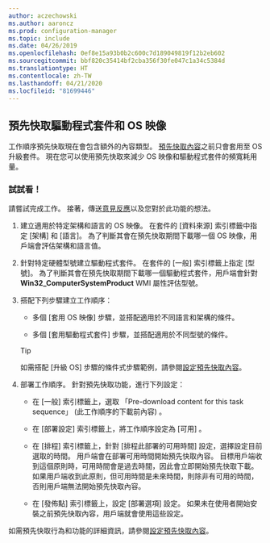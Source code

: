 ```yaml
---
author: aczechowski
ms.author: aaroncz
ms.prod: configuration-manager
ms.topic: include
ms.date: 04/26/2019
ms.openlocfilehash: 0ef8e15a93b0b2c600c7d189049819f12b2eb602
ms.sourcegitcommit: bbf820c35414bf2cba356f30fe047c1a34c5384d
ms.translationtype: HT
ms.contentlocale: zh-TW
ms.lasthandoff: 04/21/2020
ms.locfileid: "81699446"
---
```

## <a name="pre-cache-driver-packages-and-os-images"></a><a name="bkmk_precache"></a> 預先快取驅動程式套件和 OS 映像

<!--4224642-->
工作順序預先快取現在會包含額外的內容類型。 [預先快取內容](../../../../../osd/deploy-use/create-a-task-sequence-to-upgrade-an-operating-system.md#configure-pre-cache-content)之前只會套用至 OS 升級套件。 現在您可以使用預先快取來減少 OS 映像和驅動程式套件的頻寬耗用量。

### <a name="try-it-out"></a>試試看！

請嘗試完成工作。 接著，傳送[意見反應](../../../../understand/find-help.md#product-feedback)以及您對於此功能的想法。

1. 建立適用於特定架構和語言的 OS 映像。 在套件的 [資料來源] 索引標籤中指定 [架構] 和 [語言]。 為了判斷其會在預先快取期間下載哪一個 OS 映像，用戶端會評估架構和語言值。  

2. 針對特定硬體型號建立驅動程式套件。 在套件的 [一般] 索引標籤上指定 [型號]。 為了判斷其會在預先快取期間下載哪一個驅動程式套件，用戶端會針對 **Win32_ComputerSystemProduct** WMI 屬性評估型號。  

3. 搭配下列步驟建立工作順序：  

    - 多個 [套用 OS 映像]  步驟，並搭配適用於不同語言和架構的條件。  

    - 多個 [套用驅動程式套件]  步驟，並搭配適用於不同型號的條件。  

    > [!Tip]  
    > 如需搭配 [升級 OS] 步驟的條件式步驟範例，請參閱[設定預先快取內容](../../../../../osd/deploy-use/create-a-task-sequence-to-upgrade-an-operating-system.md#configure-pre-cache-content)。  

4. 部署工作順序。 針對預先快取功能，進行下列設定：  

    - 在 [一般]  索引標籤上，選取 「Pre-download content for this task sequence」 (此工作順序的下載前內容)  。  

    - 在 [部署設定]  索引標籤上，將工作順序設定為 [可用]  。  

    - 在 [排程]  索引標籤上，針對 [排程此部署的可用時間]  設定，選擇設定目前選取的時間。 用戶端會在部署可用時間開始預先快取內容。 目標用戶端收到這個原則時，可用時間會是過去時間，因此會立即開始預先快取下載。 如果用戶端收到此原則，但可用時間是未來時間，則除非有可用的時間，否則用戶端無法開始預先快取內容。  

    - 在 [發佈點]  索引標籤上，設定 [部署選項]  設定。 如果未在使用者開始安裝之前預先快取內容，用戶端就會使用這些設定。  

如需預先快取行為和功能的詳細資訊，請參閱[設定預先快取內容](../../../../../osd/deploy-use/create-a-task-sequence-to-upgrade-an-operating-system.md#configure-pre-cache-content)。

